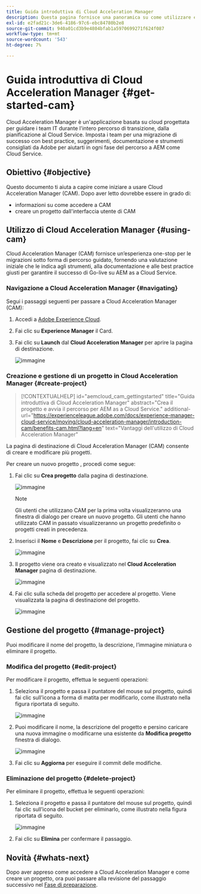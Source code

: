 ```yaml
---
title: Guida introduttiva di Cloud Acceleration Manager
description: Questa pagina fornisce una panoramica su come utilizzare e iniziare a utilizzare Cloud Acceleration Manager.
exl-id: e2fad21c-3de6-4186-97c6-ebc84780b2e8
source-git-commit: 940a01cd3b9e4804bfab1a5970699271f624f087
workflow-type: tm+mt
source-wordcount: '543'
ht-degree: 7%

---
```


# Guida introduttiva di Cloud Acceleration Manager {#get-started-cam}

Cloud Acceleration Manager è un&#39;applicazione basata su cloud progettata per guidare i team IT durante l&#39;intero percorso di transizione, dalla pianificazione al Cloud Service. Imposta i team per una migrazione di successo con best practice, suggerimenti, documentazione e strumenti consigliati da Adobe per aiutarti in ogni fase del percorso a AEM come Cloud Service.

## Obiettivo {#objective}

Questo documento ti aiuta a capire come iniziare a usare Cloud Acceleration Manager (CAM). Dopo aver letto dovrebbe essere in grado di:

* informazioni su come accedere a CAM
* creare un progetto dall&#39;interfaccia utente di CAM

## Utilizzo di Cloud Acceleration Manager {#using-cam}

Cloud Acceleration Manager (CAM) fornisce un’esperienza one-stop per le migrazioni sotto forma di percorso guidato, fornendo una valutazione iniziale che le indica agli strumenti, alla documentazione e alle best practice giusti per garantire il successo di Go-live su AEM as a Cloud Service.

### Navigazione a Cloud Acceleration Manager {#navigating}

Segui i passaggi seguenti per passare a Cloud Acceleration Manager (CAM):

1. Accedi a [Adobe Experience Cloud](https://experience.adobe.com).

1. Fai clic su **Experience Manager** il Card.

1. Fai clic su **Launch** dal **Cloud Acceleration Manager** per aprire la pagina di destinazione.

   ![immagine](/help/journey-migration/cloud-acceleration-manager/assets/cam-1.png)

### Creazione e gestione di un progetto in Cloud Acceleration Manager {#create-project}

>[!CONTEXTUALHELP]
>id="aemcloud_cam_gettingstarted"
>title="Guida introduttiva di Cloud Acceleration Manager"
>abstract="Crea il progetto e avvia il percorso per AEM as a Cloud Service."
>additional-url="https://experienceleague.adobe.com/docs/experience-manager-cloud-service/moving/cloud-acceleration-manager/introduction-cam/benefits-cam.html?lang=en" text="Vantaggi dell&#39;utilizzo di Cloud Acceleration Manager"

La pagina di destinazione di Cloud Acceleration Manager (CAM) consente di creare e modificare più progetti.

Per creare un nuovo progetto , procedi come segue:

1. Fai clic su **Crea progetto** dalla pagina di destinazione.

   ![immagine](/help/journey-migration/cloud-acceleration-manager/assets/cam-2.png)

   >[!NOTE]
   >Gli utenti che utilizzano CAM per la prima volta visualizzeranno una finestra di dialogo per creare un nuovo progetto. Gli utenti che hanno utilizzato CAM in passato visualizzeranno un progetto predefinito o progetti creati in precedenza.

1. Inserisci il **Nome** e **Descrizione** per il progetto, fai clic su **Crea**.

   ![immagine](/help/journey-migration/cloud-acceleration-manager/assets/cam-3.png)

1. Il progetto viene ora creato e visualizzato nel **Cloud Acceleration Manager** pagina di destinazione.

   ![immagine](/help/journey-migration/cloud-acceleration-manager/assets/cam-landing.png)

1. Fai clic sulla scheda del progetto per accedere al progetto. Viene visualizzata la pagina di destinazione del progetto.

   ![immagine](/help/journey-migration/cloud-acceleration-manager/assets/cam-5.png)

## Gestione del progetto {#manage-project}

Puoi modificare il nome del progetto, la descrizione, l’immagine miniatura o eliminare il progetto.

### Modifica del progetto {#edit-project}

Per modificare il progetto, effettua le seguenti operazioni:

1. Seleziona il progetto e passa il puntatore del mouse sul progetto, quindi fai clic sull’icona a forma di matita per modificarlo, come illustrato nella figura riportata di seguito.

   ![immagine](/help/journey-migration/cloud-acceleration-manager/assets/cam-4.png)

1. Puoi modificare il nome, la descrizione del progetto e persino caricare una nuova immagine o modificarne una esistente da **Modifica progetto** finestra di dialogo.

   ![immagine](/help/journey-migration/cloud-acceleration-manager/assets/cam-edit.png)

1. Fai clic su **Aggiorna** per eseguire il commit delle modifiche.

### Eliminazione del progetto {#delete-project}

Per eliminare il progetto, effettua le seguenti operazioni:

1. Seleziona il progetto e passa il puntatore del mouse sul progetto, quindi fai clic sull’icona del bucket per eliminarlo, come illustrato nella figura riportata di seguito.

   ![immagine](/help/journey-migration/cloud-acceleration-manager/assets/cam-4.png)

1. Fai clic su **Elimina** per confermare il passaggio.

## Novità {#whats-next}

Dopo aver appreso come accedere a Cloud Acceleration Manager e come creare un progetto, ora puoi passare alla revisione del passaggio successivo nel [Fase di preparazione](https://experienceleague.adobe.com/docs/experience-manager-cloud-service/moving/cloud-acceleration-manager/using-cam/cam-readiness-phase.html?lang=en).
